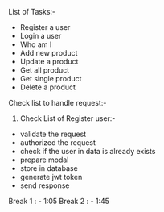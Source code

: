 List of Tasks:-

- Register a user
- Login a user
- Who am I
- Add new product
- Update a product
- Get all product
- Get single product
- Delete a product


Check list to handle request:-

1. Check List of Register user:- 

- validate the request
- authorized the request
- check if the user in data is already exists
- prepare modal
- store in database
- generate jwt token
- send response

Break 1 : - 1:05
Break 2 : - 1:45
